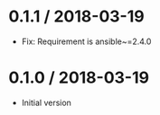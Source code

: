 # 0.1.1 / 2018-03-19

  * Fix: Requirement is ansible~=2.4.0

# 0.1.0 / 2018-03-19

  * Initial version